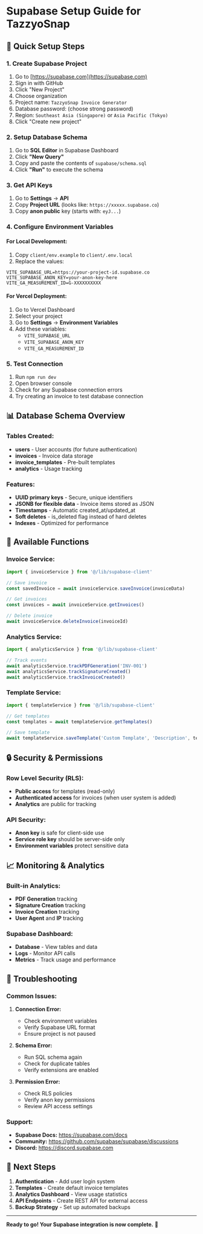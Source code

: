 # Supabase Setup Guide for TazzyoSnap

## 🚀 Quick Setup Steps

### 1. Create Supabase Project
1. Go to [https://supabase.com](https://supabase.com)
2. Sign in with GitHub
3. Click "New Project"
4. Choose organization
5. Project name: `TazzyoSnap Invoice Generator`
6. Database password: (choose strong password)
7. Region: `Southeast Asia (Singapore)` or `Asia Pacific (Tokyo)`
8. Click "Create new project"

### 2. Setup Database Schema
1. Go to **SQL Editor** in Supabase Dashboard
2. Click **"New Query"**
3. Copy and paste the contents of `supabase/schema.sql`
4. Click **"Run"** to execute the schema

### 3. Get API Keys
1. Go to **Settings** → **API**
2. Copy **Project URL** (looks like: `https://xxxxx.supabase.co`)
3. Copy **anon public** key (starts with: `eyJ...`)

### 4. Configure Environment Variables

#### For Local Development:
1. Copy `client/env.example` to `client/.env.local`
2. Replace the values:
```env
VITE_SUPABASE_URL=https://your-project-id.supabase.co
VITE_SUPABASE_ANON_KEY=your-anon-key-here
VITE_GA_MEASUREMENT_ID=G-XXXXXXXXXX
```

#### For Vercel Deployment:
1. Go to Vercel Dashboard
2. Select your project
3. Go to **Settings** → **Environment Variables**
4. Add these variables:
   - `VITE_SUPABASE_URL`
   - `VITE_SUPABASE_ANON_KEY`
   - `VITE_GA_MEASUREMENT_ID`

### 5. Test Connection
1. Run `npm run dev`
2. Open browser console
3. Check for any Supabase connection errors
4. Try creating an invoice to test database connection

## 📊 Database Schema Overview

### Tables Created:
- **users** - User accounts (for future authentication)
- **invoices** - Invoice data storage
- **invoice_templates** - Pre-built templates
- **analytics** - Usage tracking

### Features:
- **UUID primary keys** - Secure, unique identifiers
- **JSONB for flexible data** - Invoice items stored as JSON
- **Timestamps** - Automatic created_at/updated_at
- **Soft deletes** - is_deleted flag instead of hard deletes
- **Indexes** - Optimized for performance

## 🔧 Available Functions

### Invoice Service:
```typescript
import { invoiceService } from '@/lib/supabase-client'

// Save invoice
const savedInvoice = await invoiceService.saveInvoice(invoiceData)

// Get invoices
const invoices = await invoiceService.getInvoices()

// Delete invoice
await invoiceService.deleteInvoice(invoiceId)
```

### Analytics Service:
```typescript
import { analyticsService } from '@/lib/supabase-client'

// Track events
await analyticsService.trackPDFGeneration('INV-001')
await analyticsService.trackSignatureCreated()
await analyticsService.trackInvoiceCreated()
```

### Template Service:
```typescript
import { templateService } from '@/lib/supabase-client'

// Get templates
const templates = await templateService.getTemplates()

// Save template
await templateService.saveTemplate('Custom Template', 'Description', templateData)
```

## 🔒 Security & Permissions

### Row Level Security (RLS):
- **Public access** for templates (read-only)
- **Authenticated access** for invoices (when user system is added)
- **Analytics** are public for tracking

### API Security:
- **Anon key** is safe for client-side use
- **Service role key** should be server-side only
- **Environment variables** protect sensitive data

## 📈 Monitoring & Analytics

### Built-in Analytics:
- **PDF Generation** tracking
- **Signature Creation** tracking
- **Invoice Creation** tracking
- **User Agent** and **IP** tracking

### Supabase Dashboard:
- **Database** - View tables and data
- **Logs** - Monitor API calls
- **Metrics** - Track usage and performance

## 🚨 Troubleshooting

### Common Issues:

1. **Connection Error:**
   - Check environment variables
   - Verify Supabase URL format
   - Ensure project is not paused

2. **Schema Error:**
   - Run SQL schema again
   - Check for duplicate tables
   - Verify extensions are enabled

3. **Permission Error:**
   - Check RLS policies
   - Verify anon key permissions
   - Review API access settings

### Support:
- **Supabase Docs:** https://supabase.com/docs
- **Community:** https://github.com/supabase/supabase/discussions
- **Discord:** https://discord.supabase.com

## 🎯 Next Steps

1. **Authentication** - Add user login system
2. **Templates** - Create default invoice templates
3. **Analytics Dashboard** - View usage statistics
4. **API Endpoints** - Create REST API for external access
5. **Backup Strategy** - Set up automated backups

---

**Ready to go! Your Supabase integration is now complete.** 🎉
